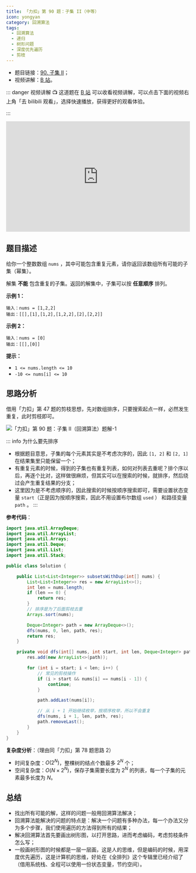 ```yaml
---
title: 「力扣」第 90 题：子集 II（中等）
icon: yongyan
category: 回溯算法
tags:
  - 回溯算法
  - 递归
  - 树形问题
  - 深度优先遍历
  - 剪枝
---
```


- 题目链接：[90. 子集 II](https://leetcode-cn.com/problems/subsets-ii/)；
- 视频讲解：[B 站](https://www.bilibili.com/video/BV147411A7Yq?p=3)。

::: danger 视频讲解
:tv: 这道题在 [B 站](https://www.bilibili.com/video/BV147411A7Yq?p=3) 可以收看视频讲解，可以点击下面的视频右上角「去 bilibili 观看」，选择快速播放，获得更好的观看体验。

:::

<div style="position: relative; padding: 30% 45%;">
<iframe style="position: absolute; width: 100%; height: 100%; left: 0; top: 0;" src="https://player.bilibili.com/player.html?aid=90222159&bvid=BV147411A7Yq&cid=157229545&page=3" frameborder="no" scrolling="no"></iframe>
</div>

## 题目描述

给你一个整数数组 `nums` ，其中可能包含重复元素，请你返回该数组所有可能的子集（幂集）。

解集 **不能** 包含重复的子集。返回的解集中，子集可以按 **任意顺序** 排列。

**示例 1：**

```
输入：nums = [1,2,2]
输出：[[],[1],[1,2],[1,2,2],[2],[2,2]]
```

**示例 2：**

```
输入：nums = [0]
输出：[[],[0]]
```

**提示：**

- `1 <= nums.length <= 10`
- `-10 <= nums[i] <= 10`

## 思路分析

借用「力扣」第 47 题的剪枝思想，先对数组排序，只要搜索起点一样，必然发生重复，此时剪枝即可。

![「力扣」第 90 题：子集 II（回溯算法）题解-1](https://img-blog.csdnimg.cn/20200227131432547.png?x-oss-process=image/watermark,type_ZmFuZ3poZW5naGVpdGk,shadow_10,text_aHR0cHM6Ly9ibG9nLmNzZG4ubmV0L2x3X3Bvd2Vy,size_16,color_FFFFFF,t_70)

::: info 为什么要先排序

- 根据题目意思，子集的每个元素其实是不考虑次序的，因此 `[1, 2]` 和 `[2, 1]` 在结果集里只能保留一个；
- 有重复元素的时候，得到的子集也有重复列表，如何对列表去重呢？排个序以后，再逐个比对，这样做很麻烦，但其实可以在搜索的时候，就排序，然后绕过会产生重复结果的分支；
- 这里因为是不考虑顺序的，因此搜索的时候按顺序搜索即可，需要设置状态变量 `start`（正是因为按顺序搜索，因此不用设置布尔数组 `used` ） 和路径变量 `path` 。
  :::

**参考代码**：

```java
import java.util.ArrayDeque;
import java.util.ArrayList;
import java.util.Arrays;
import java.util.Deque;
import java.util.List;
import java.util.Stack;

public class Solution {

    public List<List<Integer>> subsetsWithDup(int[] nums) {
        List<List<Integer>> res = new ArrayList<>();
        int len = nums.length;
        if (len == 0) {
            return res;
        }
        // 排序是为了后面剪枝去重
        Arrays.sort(nums);

        Deque<Integer> path = new ArrayDeque<>();
        dfs(nums, 0, len, path, res);
        return res;
    }

    private void dfs(int[] nums, int start, int len, Deque<Integer> path, List<List<Integer>> res) {
        res.add(new ArrayList<>(path));

        for (int i = start; i < len; i++) {
            // 常见的剪枝操作
            if (i > start && nums[i] == nums[i - 1]) {
                continue;
            }

            path.addLast(nums[i]);

            // 从 i + 1 开始继续枚举，按顺序枚举，所以不会重复
            dfs(nums, i + 1, len, path, res);
            path.removeLast();
        }
    }
}
```

**复杂度分析**：（理由同「力扣」第 78 题思路 2）

- 时间复杂度：$O(2^N)$，整棵树的结点个数最多 $2^N$ 个；
- 空间复杂度：$O(N \times 2^N)$，保存子集需要长度为 $2^N$ 的列表，每一个子集的元素最多长度为 $N$。

## 总结

- 找出所有可能的解，这样的问题一般用回溯算法解决；
- 回溯算法能解决的问题的特点是：解决一个问题有多种办法，每一个办法又分为多个步骤，我们使用遍历的方法得到所有的结果；
- 解决回溯算法首先要画出树形图，以打开思路，进而考虑编码，考虑剪枝条件怎么写；
- 一般画树形图的时候都是一层一层画，这是人的思维，但是编码的时候，用深度优先遍历，这是计算机的思维，好处在《全排列》这个专辑里已经介绍了（借用系统栈、全程可以使用一份状态变量，节约空间）。
